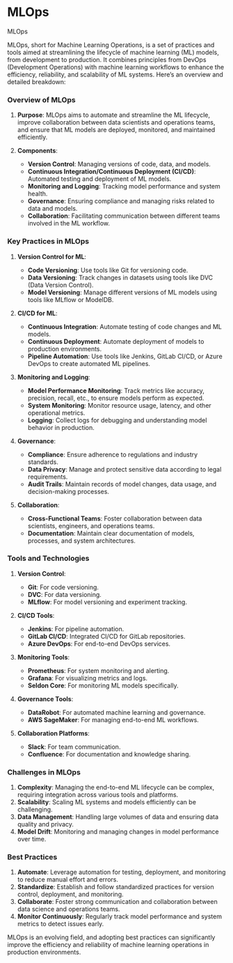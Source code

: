 # MLOps
MLOps


MLOps, short for Machine Learning Operations, is a set of practices and tools aimed at streamlining the lifecycle of machine learning (ML) models, from development to production. It combines principles from DevOps (Development Operations) with machine learning workflows to enhance the efficiency, reliability, and scalability of ML systems. Here’s an overview and detailed breakdown:

### **Overview of MLOps**

1. **Purpose**: MLOps aims to automate and streamline the ML lifecycle, improve collaboration between data scientists and operations teams, and ensure that ML models are deployed, monitored, and maintained efficiently.

2. **Components**:
   - **Version Control**: Managing versions of code, data, and models.
   - **Continuous Integration/Continuous Deployment (CI/CD)**: Automated testing and deployment of ML models.
   - **Monitoring and Logging**: Tracking model performance and system health.
   - **Governance**: Ensuring compliance and managing risks related to data and models.
   - **Collaboration**: Facilitating communication between different teams involved in the ML workflow.

### **Key Practices in MLOps**

1. **Version Control for ML**:
   - **Code Versioning**: Use tools like Git for versioning code.
   - **Data Versioning**: Track changes in datasets using tools like DVC (Data Version Control).
   - **Model Versioning**: Manage different versions of ML models using tools like MLflow or ModelDB.

2. **CI/CD for ML**:
   - **Continuous Integration**: Automate testing of code changes and ML models.
   - **Continuous Deployment**: Automate deployment of models to production environments.
   - **Pipeline Automation**: Use tools like Jenkins, GitLab CI/CD, or Azure DevOps to create automated ML pipelines.

3. **Monitoring and Logging**:
   - **Model Performance Monitoring**: Track metrics like accuracy, precision, recall, etc., to ensure models perform as expected.
   - **System Monitoring**: Monitor resource usage, latency, and other operational metrics.
   - **Logging**: Collect logs for debugging and understanding model behavior in production.

4. **Governance**:
   - **Compliance**: Ensure adherence to regulations and industry standards.
   - **Data Privacy**: Manage and protect sensitive data according to legal requirements.
   - **Audit Trails**: Maintain records of model changes, data usage, and decision-making processes.

5. **Collaboration**:
   - **Cross-Functional Teams**: Foster collaboration between data scientists, engineers, and operations teams.
   - **Documentation**: Maintain clear documentation of models, processes, and system architectures.

### **Tools and Technologies**

1. **Version Control**:
   - **Git**: For code versioning.
   - **DVC**: For data versioning.
   - **MLflow**: For model versioning and experiment tracking.

2. **CI/CD Tools**:
   - **Jenkins**: For pipeline automation.
   - **GitLab CI/CD**: Integrated CI/CD for GitLab repositories.
   - **Azure DevOps**: For end-to-end DevOps services.

3. **Monitoring Tools**:
   - **Prometheus**: For system monitoring and alerting.
   - **Grafana**: For visualizing metrics and logs.
   - **Seldon Core**: For monitoring ML models specifically.

4. **Governance Tools**:
   - **DataRobot**: For automated machine learning and governance.
   - **AWS SageMaker**: For managing end-to-end ML workflows.

5. **Collaboration Platforms**:
   - **Slack**: For team communication.
   - **Confluence**: For documentation and knowledge sharing.

### **Challenges in MLOps**

1. **Complexity**: Managing the end-to-end ML lifecycle can be complex, requiring integration across various tools and platforms.
2. **Scalability**: Scaling ML systems and models efficiently can be challenging.
3. **Data Management**: Handling large volumes of data and ensuring data quality and privacy.
4. **Model Drift**: Monitoring and managing changes in model performance over time.

### **Best Practices**

1. **Automate**: Leverage automation for testing, deployment, and monitoring to reduce manual effort and errors.
2. **Standardize**: Establish and follow standardized practices for version control, deployment, and monitoring.
3. **Collaborate**: Foster strong communication and collaboration between data science and operations teams.
4. **Monitor Continuously**: Regularly track model performance and system metrics to detect issues early.

MLOps is an evolving field, and adopting best practices can significantly improve the efficiency and reliability of machine learning operations in production environments.
